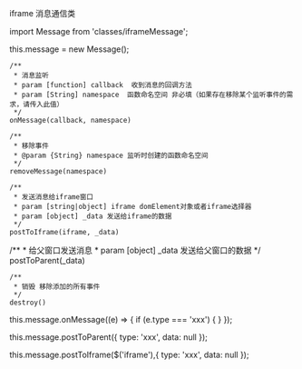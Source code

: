 iframe 消息通信类

<!-- 引入类 -->
import Message from 'classes/iframeMessage';

<!-- 实例化 -->
this.message = new Message();


<!-- 方法 -->

    /**
     * 消息监听
     * param [function] callback  收到消息的回调方法
     * param [String] namespace  函数命名空间 非必填（如果存在移除某个监听事件的需求，请传入此值）
     */
    onMessage(callback, namespace)

    /**
     * 移除事件
     * @param {String} namespace 监听时创建的函数命名空间
     */
    removeMessage(namespace)

    /**
     * 发送消息给iframe窗口
     * param [string|object] iframe domElement对象或者iframe选择器
     * param [object] _data 发送给iframe的数据
     */
    postToIframe(iframe, _data)

   /**
     * 给父窗口发送消息
     * param [object] _data 发送给父窗口的数据
     */
    postToParent(_data)

    /**
     * 销毁 移除添加的所有事件
     */
    destroy()

<!-- 示例 -->

<!-- 消息监听 -->
this.message.onMessage((e) => {
    if (e.type === 'xxx') {
        <!-- your code -->
    } 
});

<!-- 给父窗口发送消息 -->
this.message.postToParent({
    type: 'xxx',
    data: null
});

<!-- 给iframe窗口发送消息 -->
this.message.postToIframe($('iframe'),{
    type: 'xxx',
    data: null
});
